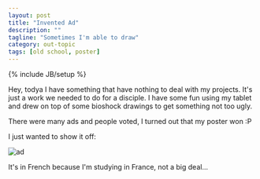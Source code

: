 ```yaml
---
layout: post
title: "Invented Ad"
description: ""
tagline: "Sometimes I'm able to draw"
category: out-topic
tags: [old school, poster]
---
```

{% include JB/setup %}

Hey, todya I have something that have nothing to deal with my projects. It's just a work we needed to do for a disciple. I have some fun using my tablet and drew on top of some bioshock drawings to get something not too ugly.

There were many ads and people voted, I turned out that my poster won :P

I just wanted to show it off:

![ad]({{site.url}}/img/posts/poster.png)

It's in French because I'm studying in France, not a big deal...

